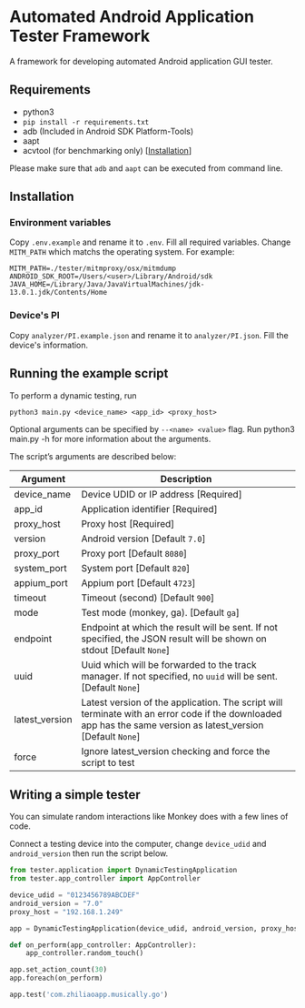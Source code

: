 # Automated Android Application Tester Framework

A framework for developing automated Android application GUI tester.

## Requirements

- python3
- `pip install -r requirements.txt`
- adb (Included in Android SDK Platform-Tools)
- aapt
- acvtool (for benchmarking only) [[Installation](https://github.com/pilgun/acvtool)]

Please make sure that `adb` and `aapt` can be executed from command line.

## Installation

### Environment variables

Copy `.env.example` and rename it to `.env`. Fill all required variables.
Change `MITM_PATH` which matchs the operating system. For example:
```
MITM_PATH=./tester/mitmproxy/osx/mitmdump
ANDROID_SDK_ROOT=/Users/<user>/Library/Android/sdk
JAVA_HOME=/Library/Java/JavaVirtualMachines/jdk-13.0.1.jdk/Contents/Home
```

### Device's PI
Copy `analyzer/PI.example.json` and rename it to `analyzer/PI.json`. Fill the device's information.

## Running the example script

To perform a dynamic testing, run
```
python3 main.py <device_name> <app_id> <proxy_host>
```
Optional arguments can be specified by `--<name> <value>` flag. Run python3 main.py -h for more information about the arguments.

The script’s arguments are described below:

| Argument    | Description                                                 |
|-------------|-------------------------------------------------------------|
| device_name | Device UDID or IP address [Required]                        |
| app_id      | Application identifier [Required]                           |
| proxy_host  | Proxy host [Required]                                       |
| version     | Android version [Default `7.0`]                             |
| proxy_port  | Proxy port [Default `8080`]                                 |
| system_port | System port [Default `820`]                                 |
| appium_port | Appium port [Default `4723`]                                |
| timeout     | Timeout (second) [Default `900`]                            |
| mode        | Test mode (monkey, ga). [Default `ga`]                      |
| endpoint    | Endpoint at which the result will be sent. If not specified, the JSON result will be shown on stdout [Default `None`] |
| uuid        | Uuid which will be forwarded to the track manager. If not specified, no `uuid` will be sent. [Default `None`] |
| latest_version | Latest version of the application. The script will terminate with an error code if the downloaded app has the same version as latest_version [Default `None`] |
| force       | Ignore latest_version checking and force the script to test |


## Writing a simple tester
You can simulate random interactions like Monkey does with a few lines of code.

Connect a testing device into the computer, change `device_udid` and `android_version` then run the script below.

```python
from tester.application import DynamicTestingApplication
from tester.app_controller import AppController

device_udid = "0123456789ABCDEF"
android_version = "7.0"
proxy_host = "192.168.1.249"

app = DynamicTestingApplication(device_udid, android_version, proxy_host)

def on_perform(app_controller: AppController):
    app_controller.random_touch()

app.set_action_count(30)
app.foreach(on_perform)

app.test('com.zhiliaoapp.musically.go')
```